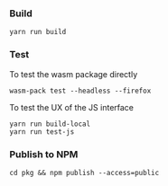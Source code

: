 ### Build

```
yarn run build
```

### Test

To test the wasm package directly
```
wasm-pack test --headless --firefox
```

To test the UX of the JS interface
```
yarn run build-local
yarn run test-js
```

### Publish to NPM 

```
cd pkg && npm publish --access=public
```
